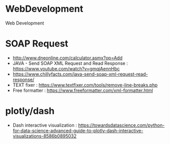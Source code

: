 # WebDevelopment
Web Development

# SOAP Request

- http://www.dneonline.com/calculator.asmx?op=Add
- JAVA - Send SOAP XML Request and Read Response : https://www.youtube.com/watch?v=gmqjAennHbc
- https://www.chillyfacts.com/java-send-soap-xml-request-read-response/
- TEXT fixer : https://www.textfixer.com/tools/remove-line-breaks.php
- Free formatter : https://www.freeformatter.com/xml-formatter.html

# plotly/dash

- Dash interactive visualization : https://towardsdatascience.com/python-for-data-science-advanced-guide-to-plotly-dash-interactive-visualizations-8586b0895032
